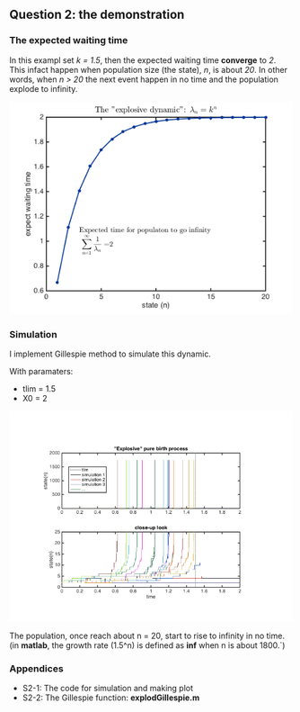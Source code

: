 ## Question 2: the demonstration
### The expected waiting time

In this exampl set _k = 1.5_, then the expected waiting time **converge** to _2_. This infact happen when population size (the state), _n_, is about _20_. In other words, when _n > 20_ the next event happen in no time and the population explode to infinity.


![plot](images/plot_HW1_2_1.png)

### Simulation
I implement Gillespie method to simulate this dynamic. 

With paramaters:

* tlim = 1.5
* X0 = 2

![plot](images/plot_HW1_2_2.png)

The population, once reach about n = 20, start to rise to infinity in no time. (in **matlab**, the growth rate (1.5^n) is defined as **inf** when n is about 1800.`)

### Appendices
* S2-1: The code for simulation and making plot
* S2-2: The Gillespie function: **explodGillespie.m**